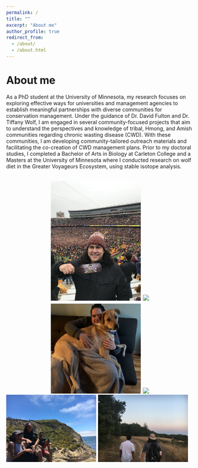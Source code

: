 ```yaml
---
permalink: /
title: ""
excerpt: "About me"
author_profile: true
redirect_from: 
  - /about/
  - /about.html
---
```


About me
======


As a PhD student at the University of Minnesota, my research focuses on exploring effective ways for universities and management agencies to establish meaningful partnerships with diverse communities for conservation management. Under the guidance of Dr. David Fulton and Dr. Tiffany Wolf, I am engaged in several community-focused projects that aim to understand the perspectives and knowledge of tribal, Hmong, and Amish communities regarding chronic wasting disease (CWD). With these communities, I am developing community-tailored outreach materials and facilitating the co-creation of CWD management plans. Prior to my doctoral studies, I completed a Bachelor of Arts in Biology at Carleton College and a Masters at the University of Minnesota where I conducted research on wolf diet in the Greater Voyageurs Ecosystem, using stable isotope analysis.
<br><br>
<div id="pictures" align="center">
    <img src="/images/RF_RTB.jpeg" style="width:48%; margin: 0em 0.1em 0em 0em;">
    <img src="/images/RF_SCUBA.PNG" style="width:48%; margin: 0em 0em 0em 0em;">
</div> 
<div id="pictures" align="center">
        <img src="/images/Ruby_RF.jpg" style="width:48%; margin: 0.35em 0.1em 0em 0em;">
    <img src="/images/RF_Waterfall.JPG" style="width:48%; margin: 0.35em 0em 0em 0em;">
</div>
    <img src="/images/RF_Beach_Friends.jpg" style="width:48%; margin: 0em 0.1em 0em 0em;">
    <img src="/images/RF_SantaCruz_Deer.jpg" style="width:48%; margin: 0em 0em 0em 0em;">
